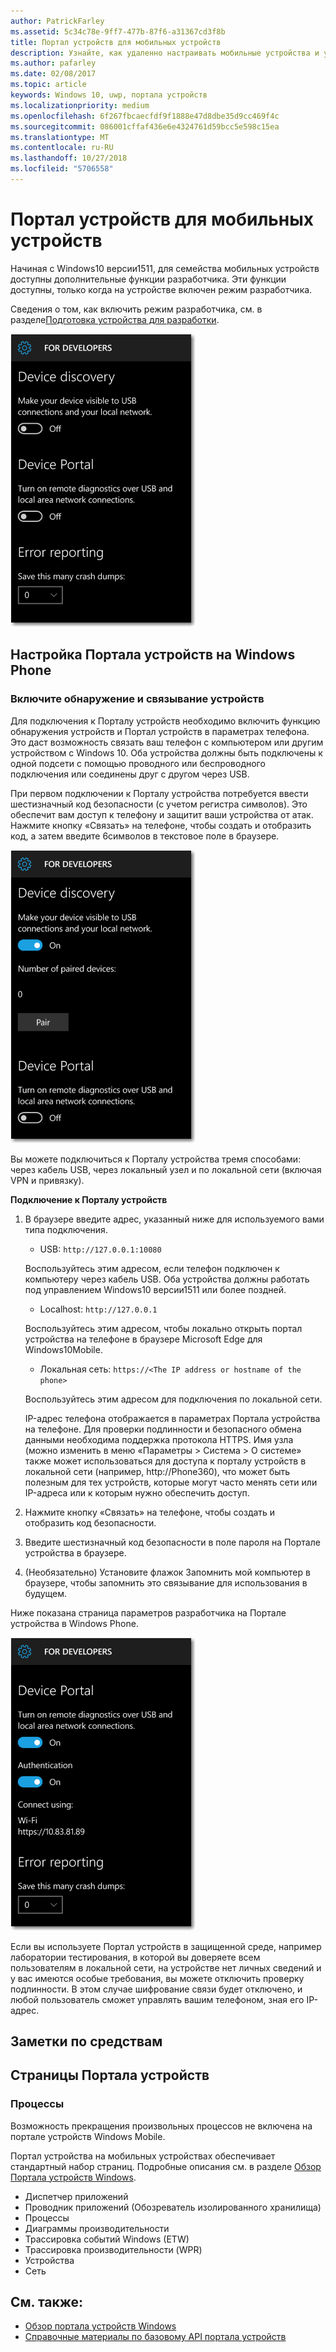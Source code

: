 ```yaml
---
author: PatrickFarley
ms.assetid: 5c34c78e-9ff7-477b-87f6-a31367cd3f8b
title: Портал устройств для мобильных устройств
description: Узнайте, как удаленно настраивать мобильные устройства и управлять ими при помощи портала устройств Windows.
ms.author: pafarley
ms.date: 02/08/2017
ms.topic: article
keywords: Windows 10, uwp, портала устройств
ms.localizationpriority: medium
ms.openlocfilehash: 6f267fbcaecfdf9f1888e47d8dbe35d9cc469f4c
ms.sourcegitcommit: 086001cffaf436e6e4324761d59bcc5e598c15ea
ms.translationtype: MT
ms.contentlocale: ru-RU
ms.lasthandoff: 10/27/2018
ms.locfileid: "5706558"
---
```

# <a name="device-portal-for-mobile"></a>Портал устройств для мобильных устройств

Начиная c Windows10 версии1511, для семейства мобильных устройств доступны дополнительные функции разработчика. Эти функции доступны, только когда на устройстве включен режим разработчика.

Сведения о том, как включить режим разработчика, см. в разделе[Подготовка устройства для разработки](../get-started/enable-your-device-for-development.md).

![Параметры портала устройств](images/device-portal/mob-dev-mode-options.png)

## <a name="set-up-device-portal-on-windows-phone"></a>Настройка Портала устройств на Windows Phone

### <a name="turn-on-device-discovery-and-pairing"></a>Включите обнаружение и связывание устройств

Для подключения к Порталу устройств необходимо включить функцию обнаружения устройств и Портал устройств в параметрах телефона. Это даст возможность связать ваш телефон с компьютером или другим устройством с Windows 10. Оба устройства должны быть подключены к одной подсети с помощью проводного или беспроводного подключения или соединены друг с другом через USB.

При первом подключении к Порталу устройства потребуется ввести шестизначный код безопасности (с учетом регистра символов). Это обеспечит вам доступ к телефону и защитит ваши устройства от атак. Нажмите кнопку «Связать» на телефоне, чтобы создать и отобразить код, а затем введите 6символов в текстовое поле в браузере.

![Параметры обнаружения для устройства в режиме разработчика](images/device-portal/mob-dev-mode-pairing.png)

Вы можете подключиться к Порталу устройства тремя способами: через кабель USB, через локальный узел и по локальной сети (включая VPN и привязку).

**Подключение к Порталу устройств**

1. В браузере введите адрес, указанный ниже для используемого вами типа подключения.

    - USB:  `http://127.0.0.1:10080`

    Воспользуйтесь этим адресом, если телефон подключен к компьютеру через кабель USB. Оба устройства должны работать под управлением Windows10 версии1511 или более поздней.
    
    - Localhost:  `http://127.0.0.1`

    Воспользуйтесь этим адресом, чтобы локально открыть портал устройства на телефоне в браузере Microsoft Edge для Windows10Mobile.
    
    - Локальная сеть:  `https://<The IP address or hostname of the phone>`

    Воспользуйтесь этим адресом для подключения по локальной сети.

    IP-адрес телефона отображается в параметрах Портала устройства на телефоне. Для проверки подлинности и безопасного обмена данными необходима поддержка протокола HTTPS. Имя узла (можно изменить в меню «Параметры > Система > О системе» также может использоваться для доступа к порталу устройств в локальной сети (например, http://Phone360), что может быть полезным для тех устройств, которые могут часто менять сети или IP-адреса или к которым нужно обеспечить доступ. 

2. Нажмите кнопку «Связать» на телефоне, чтобы создать и отобразить код безопасности.

3. Введите шестизначный код безопасности в поле пароля на Портале устройства в браузере.

4. (Необязательно) Установите флажок Запомнить мой компьютер в браузере, чтобы запомнить это связывание для использования в будущем.

Ниже показана страница параметров разработчика на Портале устройства в Windows Phone.

![Параметры портала устройств](images/device-portal/mob-dev-mode-portal.png)

Если вы используете Портал устройств в защищенной среде, например лаборатории тестирования, в которой вы доверяете всем пользователям в локальной сети, на устройстве нет личных сведений и у вас имеются особые требования, вы можете отключить проверку подлинности. В этом случае шифрование связи будет отключено, и любой пользователь сможет управлять вашим телефоном, зная его IP-адрес.

## <a name="tool-notes"></a>Заметки по средствам

## <a name="device-portal-pages"></a>Страницы Портала устройств
### <a name="processes"></a>Процессы

Возможность прекращения произвольных процессов не включена на портале устройств Windows Mobile. 

Портал устройства на мобильных устройствах обеспечивает стандартный набор страниц. Подробные описания см. в разделе [Обзор Портала устройств Windows](device-portal.md).

- Диспетчер приложений
- Проводник приложений (Обозреватель изолированного хранилища)
- Процессы
- Диаграммы производительности
- Трассировка событий Windows (ETW)
- Трассировка производительности (WPR) 
- Устройства
- Сеть

## <a name="see-also"></a>См. также:

* [Обзор портала устройств Windows](device-portal.md)
* [Справочные материалы по базовому API портала устройств](https://docs.microsoft.com/windows/uwp/debug-test-perf/device-portal-api-core)
